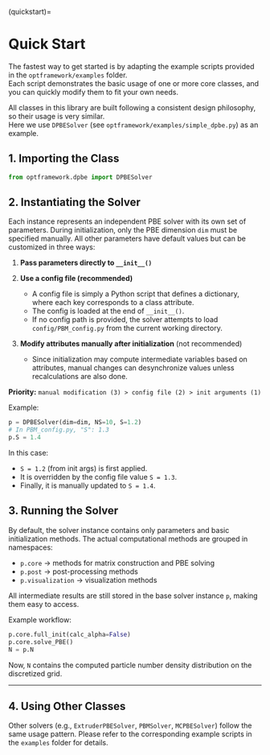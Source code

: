 (quickstart)= 
# Quick Start

The fastest way to get started is by adapting the example scripts provided in the `optframework/examples` folder.  
Each script demonstrates the basic usage of one or more core classes, and you can quickly modify them to fit your own needs.

All classes in this library are built following a consistent design philosophy, so their usage is very similar.  
Here we use `DPBESolver` (see `optframework/examples/simple_dpbe.py`) as an example.

## 1. Importing the Class

```python
from optframework.dpbe import DPBESolver
```

## 2. Instantiating the Solver

Each instance represents an independent PBE solver with its own set of parameters.
During initialization, only the PBE dimension `dim` must be specified manually.
All other parameters have default values but can be customized in three ways:

1. **Pass parameters directly to `__init__()`**
2. **Use a config file (recommended)**

   * A config file is simply a Python script that defines a dictionary, where each key corresponds to a class attribute.
   * The config is loaded at the end of `__init__()`.
   * If no config path is provided, the solver attempts to load `config/PBM_config.py` from the current working directory.
3. **Modify attributes manually after initialization** (not recommended)

   * Since initialization may compute intermediate variables based on attributes, manual changes can desynchronize values unless recalculations are also done.

**Priority:** `manual modification (3) > config file (2) > init arguments (1)`

Example:

```python
p = DPBESolver(dim=dim, NS=10, S=1.2) 
# In PBM_config.py, "S": 1.3
p.S = 1.4
```

In this case:

* `S = 1.2` (from init args) is first applied.
* It is overridden by the config file value `S = 1.3`.
* Finally, it is manually updated to `S = 1.4`.

## 3. Running the Solver

By default, the solver instance contains only parameters and basic initialization methods.
The actual computational methods are grouped in namespaces:

* `p.core` → methods for matrix construction and PBE solving
* `p.post` → post-processing methods
* `p.visualization` → visualization methods

All intermediate results are still stored in the base solver instance `p`, making them easy to access.

Example workflow:

```python
p.core.full_init(calc_alpha=False)
p.core.solve_PBE()
N = p.N
```

Now, `N` contains the computed particle number density distribution on the discretized grid.

---

## 4. Using Other Classes

Other solvers (e.g., `ExtruderPBESolver`, `PBMSolver`, `MCPBESolver`) follow the same usage pattern.
Please refer to the corresponding example scripts in the `examples` folder for details.
